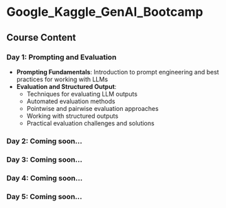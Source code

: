 # Google_Kaggle_GenAI_Bootcamp

## Course Content

### Day 1: Prompting and Evaluation
- **Prompting Fundamentals**: Introduction to prompt engineering and best practices for working with LLMs
- **Evaluation and Structured Output**: 
  - Techniques for evaluating LLM outputs
  - Automated evaluation methods
  - Pointwise and pairwise evaluation approaches
  - Working with structured outputs
  - Practical evaluation challenges and solutions

### Day 2: Coming soon...

### Day 3: Coming soon...

### Day 4: Coming soon...

### Day 5: Coming soon...